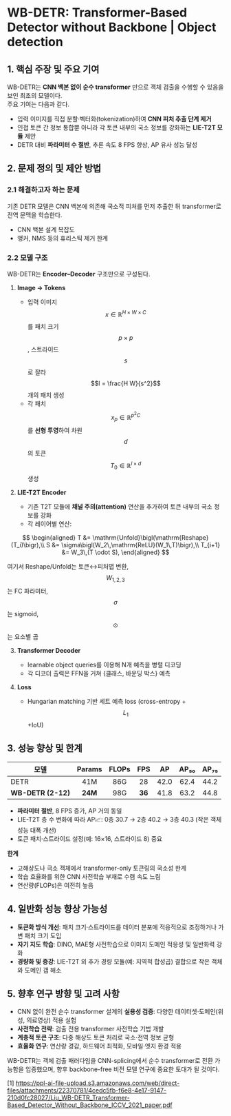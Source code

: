 # WB-DETR: Transformer-Based Detector without Backbone | Object detection

## 1. 핵심 주장 및 주요 기여
WB-DETR는 **CNN 백본 없이 순수 transformer** 만으로 객체 검출을 수행할 수 있음을 보인 최초의 모델이다.  
주요 기여는 다음과 같다.  
- 입력 이미지를 직접 분할·벡터화(tokenization)하여 **CNN 피처 추출 단계 제거**  
- 인접 토큰 간 정보 통합뿐 아니라 각 토큰 내부의 국소 정보를 강화하는 **LIE-T2T 모듈** 제안  
- DETR 대비 **파라미터 수 절반**, 추론 속도 8 FPS 향상, AP 유사 성능 달성  

## 2. 문제 정의 및 제안 방법

### 2.1 해결하고자 하는 문제  
기존 DETR  모델은 CNN 백본에 의존해 국소적 피처를 먼저 추출한 뒤 transformer로 전역 문맥을 학습한다.  
- CNN 백본 설계 복잡도  
- 앵커, NMS 등의 휴리스틱 제거 한계  

### 2.2 모델 구조
WB-DETR는 **Encoder–Decoder** 구조만으로 구성된다.

1. **Image → Tokens**  
   - 입력 이미지 $$x \in \mathbb{R}^{H\times W \times C}$$를 패치 크기 $$p\times p$$, 스트라이드 $$s$$로 잘라 $$l = \frac{H W}{s^2}$$개의 패치 생성  
   - 각 패치 $$x_p \in \mathbb{R}^{p^2 C}$$를 **선형 투영**하여 차원 $$d$$의 토큰 $$T_0 \in \mathbb{R}^{l\times d}$$ 생성  

2. **LIE-T2T Encoder**  
   - 기존 T2T 모듈에 **채널 주의(attention)** 연산을 추가하여 토큰 내부의 국소 정보를 강화  
   - 각 레이어별 연산:  

$$
     \begin{aligned}
     T &= \mathrm{Unfold}\bigl(\mathrm{Reshape}(T_i)\bigr),\\
     S &= \sigma\bigl(W_2\,\mathrm{ReLU}(W_1\,T)\bigr),\\
     T_{i+1} &= W_3\,(T \odot S),
     \end{aligned}
     $$  
     
  여기서 Reshape/Unfold는 토큰↔피처맵 변환, $$W_{1,2,3}$$는 FC 파라미터, $$\sigma$$는 sigmoid, $$\odot$$는 요소별 곱  

3. **Transformer Decoder**  
   - learnable object queries를 이용해 N개 예측을 병렬 디코딩  
   - 각 디코더 출력은 FFN을 거쳐 \{클래스, 바운딩 박스\} 예측  

4. **Loss**  
   - Hungarian matching 기반 세트 예측 loss (cross-entropy + $$L_1$$+IoU)  

## 3. 성능 향상 및 한계

| 모델                | Params | FLOPs | FPS  | AP   | AP₅₀ | AP₇₅ |  
|--------------------|:------:|:-----:|:----:|:----:|:-----:|:-----:|  
| DETR               | 41M    | 86G   | 28   | 42.0 | 62.4  | 44.2  |  
| **WB-DETR (2-12)** | **24M**| 98G   | **36**| 41.8 | 63.2  | 44.8  |  

- **파라미터 절반**, 8 FPS 증가, AP 거의 동일  
- LIE-T2T 층 수 변화에 따라 AP📈: 0층 30.7 → 2층 40.2 → 3층 40.3 (작은 객체 성능 대폭 개선)  
- 토큰 패치·스트라이드 설정(예: 16×16, 스트라이드 8) 중요  

**한계**  
- 고해상도나 극소 객체에서 transformer-only 토큰링의 국소성 한계  
- 학습 효율화를 위한 CNN 사전학습 부재로 수렴 속도 느림  
- 연산량(FLOPs)은 여전히 높음  

## 4. 일반화 성능 향상 가능성
- **토큰화 방식 개선**: 패치 크기·스트라이드를 데이터 분포에 적응적으로 조정하거나 가변 패치 크기 도입  
- **자기 지도 학습**: DINO, MAE형 사전학습으로 이미지 도메인 적응성 및 일반화력 강화  
- **경량화 및 증강**: LIE-T2T 외 추가 경량 모듈(예: 지역적 합성곱) 결합으로 작은 객체와 도메인 갭 해소  

## 5. 향후 연구 방향 및 고려 사항
- CNN 없이 완전 순수 transformer 설계의 **실용성 검증**: 다양한 데이터셋·도메인(위성, 의료영상) 적용 실험  
- **사전학습 전략**: 검출 전용 transformer 사전학습 기법 개발  
- **계층적 토큰 구조**: 다중 해상도 토큰 처리로 국소·전역 정보 균형  
- **효율화 연구**: 연산량 경감, 하드웨어 최적화, 모바일·엣지 환경 적용  

WB-DETR는 객체 검출 패러다임을 CNN-splicing에서 순수 transformer로 전환 가능함을 입증했으며, 향후 backbone-free 비전 모델 연구에 중요한 토대가 될 것이다.

[1] https://ppl-ai-file-upload.s3.amazonaws.com/web/direct-files/attachments/22370781/4cedc5fb-f6e8-4e17-9147-210d0fc28027/Liu_WB-DETR_Transformer-Based_Detector_Without_Backbone_ICCV_2021_paper.pdf
